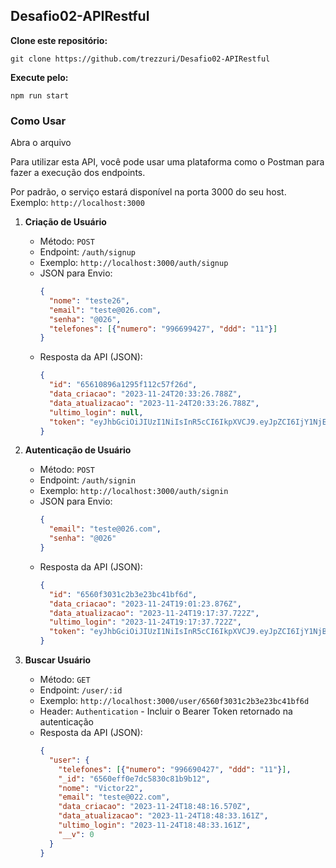 ## Desafio02-APIRestful

**Clone este repositório:**
```
git clone https://github.com/trezzuri/Desafio02-APIRestful
```

**Execute pelo:**
```
npm run start
```

### Como Usar

Abra o arquivo 

Para utilizar esta API, você pode usar uma plataforma como o Postman para fazer a execução dos endpoints.

Por padrão, o serviço estará disponível na porta 3000 do seu host. Exemplo: `http://localhost:3000`

1. **Criação de Usuário**
   - Método: `POST`
   - Endpoint: `/auth/signup`
   - Exemplo: `http://localhost:3000/auth/signup`
   - JSON para Envio:
     ```json
     {
       "nome": "teste26",
       "email": "teste@026.com",
       "senha": "@026",
       "telefones": [{"numero": "996699427", "ddd": "11"}]
     }
     ```
   - Resposta da API (JSON):
     ```json
     {
       "id": "65610896a1295f112c57f26d",
       "data_criacao": "2023-11-24T20:33:26.788Z",
       "data_atualizacao": "2023-11-24T20:33:26.788Z",
       "ultimo_login": null,
       "token": "eyJhbGciOiJIUzI1NiIsInR5cCI6IkpXVCJ9.eyJpZCI6IjY1NjEwODk2YTEyOTVmMTEyYzU3ZjI2ZCIsImlhdCI6MTcwMDg1ODAwNn0.VirFZcIlBgeGypPQw9rCn2lY3PfBdwMrA9568s5CiKY"
     }
     ```

2. **Autenticação de Usuário**
   - Método: `POST`
   - Endpoint: `/auth/signin`
   - Exemplo: `http://localhost:3000/auth/signin`
   - JSON para Envio:
     ```json
     {
       "email": "teste@026.com",
       "senha": "@026"
     }
     ```
   - Resposta da API (JSON):
     ```json
     {
       "id": "6560f3031c2b3e23bc41bf6d",
       "data_criacao": "2023-11-24T19:01:23.876Z",
       "data_atualizacao": "2023-11-24T19:17:37.722Z",
       "ultimo_login": "2023-11-24T19:17:37.722Z",
       "token": "eyJhbGciOiJIUzI1NiIsInR5cCI6IkpXVCJ9.eyJpZCI6IjY1NjBmMzAzMWMyYjNlMjNiYzQxYmY2ZCIsImlhdCI6MTcwMDg1MzQ1N30.554Riqz_Rf5weWei2JSzR1ogo8UBfzwvJglrUNcmopc"
     }
     ```

3. **Buscar Usuário**
   - Método: `GET`
   - Endpoint: `/user/:id`
   - Exemplo: `http://localhost:3000/user/6560f3031c2b3e23bc41bf6d`
   - Header: `Authentication` - Incluir o Bearer Token retornado na autenticação
   - Resposta da API (JSON):
     ```json
     {
       "user": {
         "telefones": [{"numero": "996690427", "ddd": "11"}],
         "_id": "6560eff0e7dc5830c81b9b12",
         "nome": "Victor22",
         "email": "teste@022.com",
         "data_criacao": "2023-11-24T18:48:16.570Z",
         "data_atualizacao": "2023-11-24T18:48:33.161Z",
         "ultimo_login": "2023-11-24T18:48:33.161Z",
         "__v": 0
       }
     }
     ```
